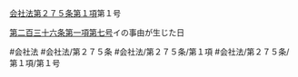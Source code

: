 [会社法第２７５条第１項](会社法＿＿＿＿第２７５条第１項)第１号

[第二百三十六条第一項第七号](会社法＿＿＿＿第２３６条第１項第７号)イの事由が生じた日


#会社法
#会社法/第２７５条
#会社法/第２７５条/第１項
#会社法/第２７５条/第１項/第１号
